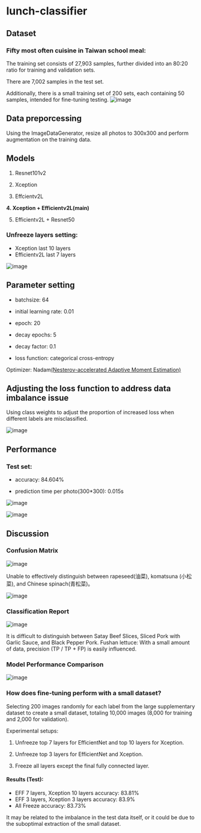 # lunch-classifier
## Dataset
### Fifty most often cuisine in Taiwan school meal:
The training set consists of 27,903 samples, further divided into an 80:20 ratio for training and validation sets.  

There are 7,002 samples in the test set.  

Additionally, there is a small training set of 200 sets, each containing 50 samples, intended for fine-tuning testing.
![image](https://github.com/kuku000/lunch-classifier/assets/93827182/1e362b93-d538-41fd-a9ce-b6e523e63d9d)

## Data preporcessing
Using the ImageDataGenerator, resize all photos to 300x300 and perform augmentation on the training data.
## Models
1. Resnet101v2  

2. Xception  

3. Effcientv2L  

**4. Xception + Efficientv2L(main)**  

5. Efficientv2L + Resnet50  

### Unfreeze layers setting: 
* Xception last 10 layers
* Efficientv2L last 7 layers


![image](https://github.com/kuku000/lunch-classifier/assets/93827182/aa27ab33-91ad-4767-b5d3-3ec7ebd256b2)
## Parameter setting
* batchsize: 64  

* initial learning rate: 0.01  

* epoch: 20  

* decay epochs: 5  

* decay factor: 0.1  

* loss function: categorical cross-entropy  

Optimizer: Nadam[(Nesterov-accelerated Adaptive Moment Estimation)](https://keras.io/api/optimizers/Nadam/)  


## Adjusting the loss function to address data imbalance issue
Using class weights to adjust the proportion of increased loss when different labels are misclassified.  

![image](https://github.com/kuku000/lunch-classifier/assets/93827182/10a5c340-5311-4c48-a5f9-2f702a90e46b)
## Performance
### Test set:
* accuracy: 84.604%  

* prediction time per photo(300*300): 0.015s  

![image](https://github.com/kuku000/lunch-classifier/assets/93827182/2184da62-17b0-4dc1-ae3d-7e40e050e319)  

![image](https://github.com/kuku000/lunch-classifier/assets/93827182/6dc77901-c58d-4273-929b-e6f0c3999e4a)  

##  Discussion
### Confusion Matrix
![image](https://github.com/kuku000/lunch-classifier/assets/93827182/fef2ccc0-96e1-46e9-a2ca-dfee2668a86e)  

Unable to effectively distinguish between rapeseed(油菜), komatsuna (小松菜), and Chinese spinach(青松菜)。  

![image](https://github.com/kuku000/lunch-classifier/assets/93827182/d7e6a439-5fd2-4285-9388-42c19a5dfb5b)  


### Classification Report
![image](https://github.com/kuku000/lunch-classifier/assets/93827182/741fa9dd-a595-4940-86a6-6ec287280d23)

It is difficult to distinguish between Satay Beef Slices, Sliced Pork with Garlic Sauce, and Black Pepper Pork.
Fushan lettuce: With a small amount of data, precision (TP / TP + FP) is easily influenced.

### Model Performance Comparison
![image](https://github.com/kuku000/lunch-classifier/assets/93827182/36d9077b-70b6-4957-a4a3-68f676275edd)

### How does fine-tuning perform with a small dataset?
Selecting 200 images randomly for each label from the large supplementary dataset to create a small dataset, totaling 10,000 images (8,000 for training and 2,000 for validation).  

Experimental setups:  

1. Unfreeze top 7 layers for EfficientNet and top 10 layers for Xception.  

2. Unfreeze top 3 layers for EfficientNet and Xception.  

3. Freeze all layers except the final fully connected layer.  


#### Results (Test):
* EFF 7 layers, Xception 10 layers accuracy: 83.81%
* EFF 3 layers, Xception 3 layers accuracy: 83.9%
* All Freeze accuracy: 83.73%

It may be related to the imbalance in the test data itself, or it could be due to the suboptimal extraction of the small dataset.
